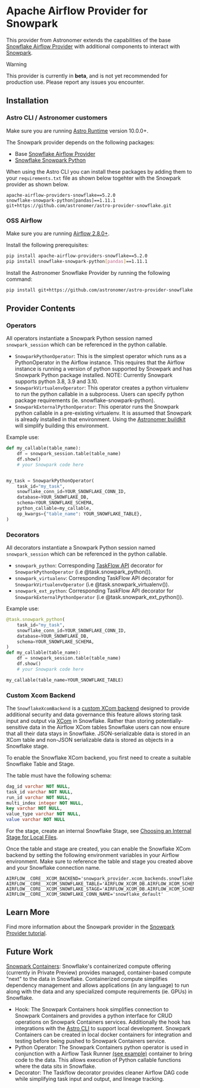 # Apache Airflow Provider for Snowpark

This provider from Astronomer extends the capabilities of the base [Snowflake Airflow Provider](https://github.com/apache/airflow/tree/main/airflow/providers/snowflake) with additional components to interact with [Snowpark](https://docs.snowflake.com/en/developer-guide/snowpark/index).

> [!WARNING]
> This provider is currently in **beta**, and is not yet recommended for production use. Please report any issues you encounter. 

## Installation

### Astro CLI / Astronomer customers

Make sure you are running [Astro Runtime](https://docs.astronomer.io/astro/runtime-release-notes) version 10.0.0+.

The Snowpark provider depends on the following packages:

- Base [Snowflake Airflow Provider](https://github.com/apache/airflow/tree/main/airflow/providers/snowflake)
- [Snowflake Snowpark Python](https://docs.snowflake.com/en/developer-guide/snowpark/python/index.html)

When using the Astro CLI you can install these packages by adding them to your `requirements.txt` file as shown below togehter with the Snowpark provider as shown below.

```text
apache-airflow-providers-snowflake==5.2.0
snowflake-snowpark-python[pandas]==1.11.1
git+https://github.com/astronomer/astro-provider-snowflake.git
```

### OSS Airflow

Make sure you are running [Airflow 2.8.0+](https://airflow.apache.org/docs/apache-airflow/stable/index.html).

Install the following prerequisites:

```bash
pip install apache-airflow-providers-snowflake==5.2.0
pip install snowflake-snowpark-python[pandas]==1.11.1
```

Install the Astronomer Snowflake Provider by running the following command:

```bash
pip install git+https://github.com/astronomer/astro-provider-snowflake.git
```

## Provider Contents

### Operators

All operators instantiate a Snowpark Python session named `snowpark_session` which can be referenced in the python callable. 

- `SnowparkPythonOperator`: This is the simplest operator which runs as a PythonOperator in the Airflow instance. This requires that the Airflow instance is running a version of python supported by Snowpark and has Snowpark Python package installed. NOTE: Currently Snowpark supports python 3.8, 3.9 and 3.10.
- `SnowparkVirtualenvOperator`: This operator creates a python virtualenv to run the python callable in a subprocess. Users can specify python package requirements (ie. snowflake-snowpark-python).  
- `SnowparkExternalPythonOperator`: This operator runs the Snowpark python callable in a pre-existing virtualenv. It is assumed that Snowpark is already installed in that environment. Using the [Astronomer buildkit](https://github.com/astronomer/astro-provider-venv) will simplify building this environment.

Example use:

```python
def my_callable(table_name):
    df = snowpark_session.table(table_name)
    df.show()
    # your Snowpark code here


my_task = SnowparkPythonOperator(
    task_id="my_task",
    snowflake_conn_id=YOUR_SNOWFLAKE_CONN_ID,
    database=YOUR_SNOWFLAKE_DB,
    schema=YOUR_SNOWFLAKE_SCHEMA,
    python_callable=my_callable,
    op_kwargs={"table_name": YOUR_SNOWFLAKE_TABLE},
)
```

### Decorators

All decorators instantiate a Snowpark Python session named `snowpark_session` which can be referenced in the python callable. 

- `snowpark_python`: Corresponding [TaskFlow API](https://docs.astronomer.io/learn/airflow-decorators) decorator for `SnowparkPythonOperator` (i.e @task.snowpark_python()).
- `snowpark_virtualenv`: Corresponding TaskFlow API decorator for `SnowparkVirtualenvOperator` (i.e @task.snowpark_virtualenv()).
- `snowpark_ext_python`: Corresponding TaskFlow API decorator for `SnowparkExternalPythonOperator` (i.e @task.snowpark_ext_python()).

Example use:

```python
@task.snowpark_python(
    task_id="my_task",
    snowflake_conn_id=YOUR_SNOWFLAKE_CONN_ID,
    database=YOUR_SNOWFLAKE_DB,
    schema=YOUR_SNOWFLAKE_SCHEMA,
)
def my_callable(table_name):
    df = snowpark_session.table(table_name)
    df.show()
    # your Snowpark code here

my_callable(table_name=YOUR_SNOWFLAKE_TABLE)
```

### Custom Xcom Backend

The `SnowflakeXcomBackend` is a [custom XCom backend](https://docs.astronomer.io/learn/xcom-backend-tutorial) designed to provide additional security and data governance this feature allows storing task input and output via [XCom](https://docs.astronomer.io/learn/airflow-passing-data-between-tasks#xcom) in Snowflake. Rather than storing potentially-sensitive data in the Airflow XCom tables Snowflake users can now ensure that all their data stays in Snowflake. JSON-serializable data is stored in an XCom table and non-JSON serializable data is stored as objects in a Snowflake stage.

To enable the Snowflake XCom backend, you first need to create a suitable Snowflake Table and Stage. 

The table must have the following schema:

```sql
dag_id varchar NOT NULL, 
task_id varchar NOT NULL, 
run_id varchar NOT NULL,
multi_index integer NOT NULL,
key varchar NOT NULL,
value_type varchar NOT NULL,
value varchar NOT NULL
```

For the stage, create an internal Snowflake Stage, see [Choosing an Internal Stage for Local Files](https://docs.snowflake.com/en/user-guide/data-load-local-file-system-create-stage).

Once the table and stage are created, you can enable the Snowflake XCom backend by setting the following environment variables in your Airflow environment. Make sure to reference the table and stage you created above and your Snowflake connection name.

```text
AIRFLOW__CORE__XCOM_BACKEND='snowpark_provider.xcom_backends.snowflake.SnowflakeXComBackend'
AIRFLOW__CORE__XCOM_SNOWFLAKE_TABLE='AIRFLOW_XCOM_DB.AIRFLOW_XCOM_SCHEMA.XCOM_TABLE'
AIRFLOW__CORE__XCOM_SNOWFLAKE_STAGE='AIRFLOW_XCOM_DB.AIRFLOW_XCOM_SCHEMA.XCOM_STAGE'
AIRFLOW__CORE__XCOM_SNOWFLAKE_CONN_NAME='snowflake_default'
```

## Learn More

Find more information about the Snowpark provider in the [Snowpark Provider tutorial](https://docs.astronomer.io/learn/airflow-snowpark).

## Future Work

[Snowpark Containers](https://www.snowflake.com/snowpark-container-services/): Snowflake's containerized compute offering (currently in Private Preview) provides managed, container-based compute "next" to the data in Snowflake.  Containerized compute simplifies dependency management and allows applications (in any language) to run along with the data and any specialized compute requirements (ie. GPUs) in Snowflake.

- Hook: The Snowpark Containers hook simplifies connection to Snowpark Containers and provides a python interface for CRUD operations on Snowpark Containers services. Additionally the hook has integrations with the [Astro CLI](https://github.com/astronomer/astro-cli) to support local development. Snowpark Containers can be created in local docker containers for integration and testing before being pushed to Snowpark Containers service. 
- Python Operator: The Snowpark Containers python operator is used in conjunction with a Airflow Task Runner [(see example)](https://github.com/astronomer/airflow-snowpark-containers-demo/tree/main/include/airflow-runner) container to bring code to the data. This allows execution of Python callable functions where the data sits in Snowflake. 
- Decorator: The Taskflow decorator provides cleaner Airflow DAG code while simplifying task input and output, and lineage tracking.